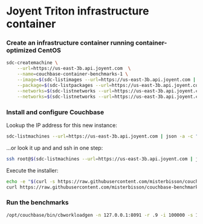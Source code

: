 # Joyent Triton infrastructure container

### Create an infrastructure container running container-optimized CentOS

```bash
sdc-createmachine \
    --url=https://us-east-3b.api.joyent.com  \
    --name=couchbase-container-benchmarks-1 \
    --image=$(sdc-listimages --url=https://us-east-3b.api.joyent.com | json -a -c "this.name === 'lx-centos-6'" id) \
    --package=$(sdc-listpackages --url=https://us-east-3b.api.joyent.com | json -a -c "this.memory === 4096" id) \
    --networks=$(sdc-listnetworks --url=https://us-east-3b.api.joyent.com | json -a -c "this.name ==='default'" id) \
    --networks=$(sdc-listnetworks --url=https://us-east-3b.api.joyent.com | json -a -c "this.name ==='Joyent-SDC-Public'" id)
```

### Install and configure Couchbase

Lookup the IP address for this new instance:

```bash
sdc-listmachines --url=https://us-east-3b.api.joyent.com | json -a -c "this.name === 'couchbase-container-benchmarks-1'" ips.1
```

...or look it up and and ssh in one step:

```bash
ssh root@$(sdc-listmachines --url=https://us-east-3b.api.joyent.com | json -a -c "this.name === 'couchbase-container-benchmarks-1'" ips.1)
```

Execute the installer:

```bash
echo -e "$(curl -s https://raw.githubusercontent.com/misterbisson/couchbase-benchmark/master/bin/install-triton-centos-env.bash)" >> .bash_profile && source .bash_profile
curl https://raw.githubusercontent.com/misterbisson/couchbase-benchmark/master/bin/install-triton-centos.bash | bash
```

### Run the benchmarks

```bash
/opt/couchbase/bin/cbworkloadgen -n 127.0.0.1:8091 -r .9 -i 100000 -s 100 --threads 10 -j
```